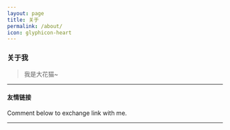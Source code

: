 ```yaml
---
layout: page
title: 关于
permalink: /about/
icon: glyphicon-heart
---
```


### 关于我

>我是大花猫~
 
---

#### 友情链接

<!-- [羡辙杂俎](http://zhangwenli.com/blog) \| [Anotherhome](https://www.anotherhome.net) \| [Reverland](http://reverland.org/) \| [ZhiLi](http://lizhipower.github.io/) \| [Simmer](http://simmer-jun.github.io/) \| [awthink](http://awthink.net/) \| [Aralic](http://aralic.github.io/) -->

Comment below to exchange link with me.  

---
